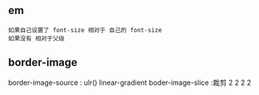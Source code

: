 ## em
    如果自己设置了 font-size 相对于 自己的 font-size 
    如果没有 相对于父级

## border-image
border-image-source : ulr() linear-gradient
boder-image-slice :裁剪 2 2 2 2
